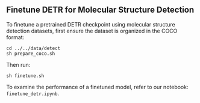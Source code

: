 ## Finetune DETR for Molecular Structure Detection

To finetune a pretrained DETR checkpoint using molecular structure detection datasets, first ensure the dataset is organized in the COCO format:
```
cd ../../data/detect
sh prepare_coco.sh
```
Then run:
```
sh finetune.sh
```

To examine the performance of a finetuned model, refer to our notebook: `finetune_detr.ipynb`.

